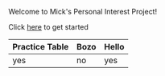 Welcome to Mick's Personal Interest Project!

Click [here](https://www.youtube.com/watch?v=dQw4w9WgXcQ) to get started



|Practice Table| Bozo| Hello|
|--------------|-----|------|
|yes           | no  | yes  |
